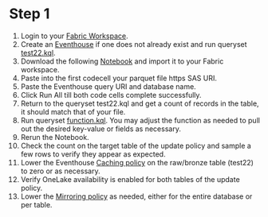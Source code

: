 # Step 1

1. Login to your [Fabric Workspace](https://app.fabric.microsoft.com/).
2. Create an [Eventhouse](https://learn.microsoft.com/en-us/fabric/real-time-intelligence/create-eventhouse) if one does not already exist and run queryset [test22.kql](./kql/test22.kql).
3. Download the following [Notebook](./notebook/WideFile.py) and import it to your Fabric workspace.
4. Paste into the first codecell your parquet file https SAS URI.
5. Paste the Eventhouse query URI and database name.
6. Click Run All till both code cells complete successfully.
7. Return to the queryset test22.kql and get a count of records in the table, it should match that of your file.
8. Run queryset [function.kql](./kql/function.kql). You may adjust the function as needed to pull out the desired key-value or fields as necessary.
9. Rerun the Notebook.
10. Check the count on the target table of the update policy and sample a few rows to verify they appear as expected.
11. Lower the Eventhouse [Caching policy](https://learn.microsoft.com/en-us/fabric/real-time-intelligence/data-policies) on the raw/bronze table (test22) to zero or as necessary.
12. Verify OneLake availability is enabled for both tables of the update policy.
13. Lower the [Mirroring policy](https://learn.microsoft.com/en-us/kusto/management/alter-merge-mirroring-policy-command?view=microsoft-fabric) as needed, either for the entire database or per table.
